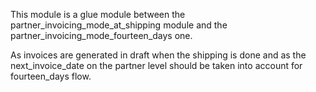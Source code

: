 This module is a glue module between the partner_invoicing_mode_at_shipping module and
the partner_invoicing_mode_fourteen_days one.

As invoices are generated in draft when the shipping is done and as the next_invoice_date
on the partner level should be taken into account for fourteen_days flow.
